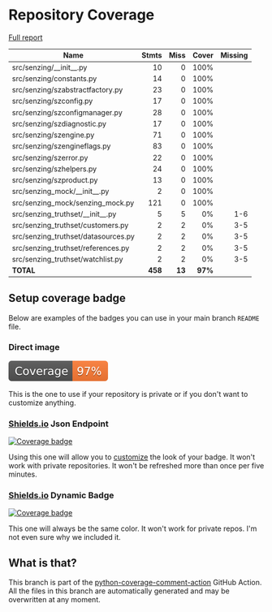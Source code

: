 # Repository Coverage

[Full report](https://htmlpreview.github.io/?https://github.com/senzing-garage/sz-sdk-python/blob/python-coverage-comment-action-data/htmlcov/index.html)

| Name                                  |    Stmts |     Miss |   Cover |   Missing |
|-------------------------------------- | -------: | -------: | ------: | --------: |
| src/senzing/\_\_init\_\_.py           |       10 |        0 |    100% |           |
| src/senzing/constants.py              |       14 |        0 |    100% |           |
| src/senzing/szabstractfactory.py      |       23 |        0 |    100% |           |
| src/senzing/szconfig.py               |       17 |        0 |    100% |           |
| src/senzing/szconfigmanager.py        |       28 |        0 |    100% |           |
| src/senzing/szdiagnostic.py           |       17 |        0 |    100% |           |
| src/senzing/szengine.py               |       71 |        0 |    100% |           |
| src/senzing/szengineflags.py          |       83 |        0 |    100% |           |
| src/senzing/szerror.py                |       22 |        0 |    100% |           |
| src/senzing/szhelpers.py              |       24 |        0 |    100% |           |
| src/senzing/szproduct.py              |       13 |        0 |    100% |           |
| src/senzing\_mock/\_\_init\_\_.py     |        2 |        0 |    100% |           |
| src/senzing\_mock/senzing\_mock.py    |      121 |        0 |    100% |           |
| src/senzing\_truthset/\_\_init\_\_.py |        5 |        5 |      0% |       1-6 |
| src/senzing\_truthset/customers.py    |        2 |        2 |      0% |       3-5 |
| src/senzing\_truthset/datasources.py  |        2 |        2 |      0% |       3-5 |
| src/senzing\_truthset/references.py   |        2 |        2 |      0% |       3-5 |
| src/senzing\_truthset/watchlist.py    |        2 |        2 |      0% |       3-5 |
|                             **TOTAL** |  **458** |   **13** | **97%** |           |


## Setup coverage badge

Below are examples of the badges you can use in your main branch `README` file.

### Direct image

[![Coverage badge](https://raw.githubusercontent.com/senzing-garage/sz-sdk-python/python-coverage-comment-action-data/badge.svg)](https://htmlpreview.github.io/?https://github.com/senzing-garage/sz-sdk-python/blob/python-coverage-comment-action-data/htmlcov/index.html)

This is the one to use if your repository is private or if you don't want to customize anything.

### [Shields.io](https://shields.io) Json Endpoint

[![Coverage badge](https://img.shields.io/endpoint?url=https://raw.githubusercontent.com/senzing-garage/sz-sdk-python/python-coverage-comment-action-data/endpoint.json)](https://htmlpreview.github.io/?https://github.com/senzing-garage/sz-sdk-python/blob/python-coverage-comment-action-data/htmlcov/index.html)

Using this one will allow you to [customize](https://shields.io/endpoint) the look of your badge.
It won't work with private repositories. It won't be refreshed more than once per five minutes.

### [Shields.io](https://shields.io) Dynamic Badge

[![Coverage badge](https://img.shields.io/badge/dynamic/json?color=brightgreen&label=coverage&query=%24.message&url=https%3A%2F%2Fraw.githubusercontent.com%2Fsenzing-garage%2Fsz-sdk-python%2Fpython-coverage-comment-action-data%2Fendpoint.json)](https://htmlpreview.github.io/?https://github.com/senzing-garage/sz-sdk-python/blob/python-coverage-comment-action-data/htmlcov/index.html)

This one will always be the same color. It won't work for private repos. I'm not even sure why we included it.

## What is that?

This branch is part of the
[python-coverage-comment-action](https://github.com/marketplace/actions/python-coverage-comment)
GitHub Action. All the files in this branch are automatically generated and may be
overwritten at any moment.